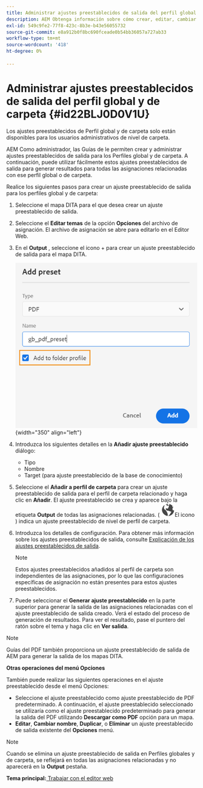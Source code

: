 ```yaml
---
title: Administrar ajustes preestablecidos de salida del perfil global y de carpeta
description: AEM Obtenga información sobre cómo crear, editar, cambiar el nombre, duplicar y eliminar ajustes preestablecidos de salida de perfil global y de carpeta como usuarios administrativos en las Guías de administración de perfiles.
exl-id: 549c9fe2-77f8-423c-8b3e-b43e56055732
source-git-commit: e8a912b0f8bc690fceade0b54bb36057a727ab33
workflow-type: tm+mt
source-wordcount: '418'
ht-degree: 0%

---
```


# Administrar ajustes preestablecidos de salida del perfil global y de carpeta {#id22BLJ0D0V1U}

Los ajustes preestablecidos de Perfil global y de carpeta solo están disponibles para los usuarios administrativos de nivel de carpeta.

AEM Como administrador, las Guías de le permiten crear y administrar ajustes preestablecidos de salida para los Perfiles global y de carpeta. A continuación, puede utilizar fácilmente estos ajustes preestablecidos de salida para generar resultados para todas las asignaciones relacionadas con ese perfil global o de carpeta.

Realice los siguientes pasos para crear un ajuste preestablecido de salida para los perfiles global y de carpeta:

1. Seleccione el mapa DITA para el que desea crear un ajuste preestablecido de salida.
1. Seleccione el **Editar temas** de la opción **Opciones** del archivo de asignación. El archivo de asignación se abre para editarlo en el Editor Web.
1. En el **Output** , seleccione el icono + para crear un ajuste preestablecido de salida para el mapa DITA.

   ![](images/add-global-output-preset.png){width="350" align="left"}

1. Introduzca los siguientes detalles en la **Añadir ajuste preestablecido** diálogo:
   - Tipo
   - Nombre
   - Target \(para ajuste preestablecido de la base de conocimiento\)
1. Seleccione el **Añadir a perfil de carpeta** para crear un ajuste preestablecido de salida para el perfil de carpeta relacionado y haga clic en **Añadir**. El ajuste preestablecido se crea y aparece bajo la etiqueta **Output** de todas las asignaciones relacionadas. \( ![](images/global-preset-icon.svg)El icono \) indica un ajuste preestablecido de nivel de perfil de carpeta.
1. Introduzca los detalles de configuración. Para obtener más información sobre los ajustes preestablecidos de salida, consulte [Explicación de los ajustes preestablecidos de salida](./generate-output-understand-presets.md).

   >[!NOTE]
   >
   > Estos ajustes preestablecidos añadidos al perfil de carpeta son independientes de las asignaciones, por lo que las configuraciones específicas de asignación no están presentes para estos ajustes preestablecidos.

1. Puede seleccionar el **Generar ajuste preestablecido** en la parte superior para generar la salida de las asignaciones relacionadas con el ajuste preestablecido de salida creado. Verá el estado del proceso de generación de resultados. Para ver el resultado, pase el puntero del ratón sobre el tema y haga clic en **Ver salida**.

>[!NOTE]
>
> Guías del PDF también proporciona un ajuste preestablecido de salida de AEM para generar la salida de los mapas DITA.

**Otras operaciones del menú Opciones**

También puede realizar las siguientes operaciones en el ajuste preestablecido desde el menú Opciones:

- Seleccione el ajuste preestablecido como ajuste preestablecido de PDF predeterminado. A continuación, el ajuste preestablecido seleccionado se utilizaría como el ajuste preestablecido predeterminado para generar la salida del PDF utilizando **Descargar como PDF** opción para un mapa.
- **Editar**, **Cambiar nombre**, **Duplicar**, o **Eliminar** un ajuste preestablecido de salida existente del **Opciones** menú.

>[!NOTE]
>
> Cuando se elimina un ajuste preestablecido de salida en Perfiles globales y de carpeta, se reflejará en todas las asignaciones relacionadas y no aparecerá en la **Output** pestaña.

**Tema principal:**[ Trabajar con el editor web](web-editor.md)
